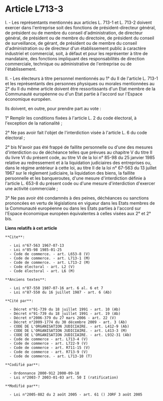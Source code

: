 # Article L713-3

I. - Les représentants mentionnés aux articles L. 713-1 et L. 713-2 doivent exercer dans l'entreprise soit des fonctions de
président-directeur général, de président ou de membre du conseil d'administration, de directeur général, de président ou de
membre du directoire, de président du conseil de surveillance, de gérant, de président ou de membre du conseil
d'administration ou de directeur d'un établissement public à caractère industriel et commercial, soit, à défaut et pour les
représenter à titre de mandataire, des fonctions impliquant des responsabilités de direction commerciale, technique ou
administrative de l'entreprise ou de l'établissement.

II. - Les électeurs à titre personnel mentionnés au 1° du II de l'article L. 713-1 et les représentants des personnes
physiques ou morales mentionnées au 2° du II du même article doivent être ressortissants d'un Etat membre de la Communauté
européenne ou d'un Etat partie à l'accord sur l'Espace économique européen.

Ils doivent, en outre, pour prendre part au vote :

1° Remplir les conditions fixées à l'article L. 2 du code électoral, à l'exception de la nationalité ;

2° Ne pas avoir fait l'objet de l'interdiction visée à l'article L. 6 du code électoral ;

2° bis N'avoir pas été frappé de faillite personnelle ou d'une des mesures d'interdiction ou de déchéance telles que prévues
au chapitre V du titre II du livre VI du présent code, au titre VI de la loi n° 85-98 du 25 janvier 1985 relative au
redressement et à la liquidation judiciaires des entreprises ou, dans le régime antérieur à cette loi, au titre II de la loi
n° 67-563 du 13 juillet 1967 sur le règlement judiciaire, la liquidation des biens, la faillite personnelle et les
banqueroutes, d'une mesure d'interdiction définie à l'article L. 653-8 du présent code ou d'une mesure d'interdiction
d'exercer une activité commerciale ;

3° Ne pas avoir été condamnés à des peines, déchéances ou sanctions prononcées en vertu de législations en vigueur dans les
Etats membres de la Communauté européenne ou dans les Etats parties à l'accord sur l'Espace économique européen équivalentes
à celles visées aux 2° et 2° bis.

**Liens relatifs à cet article**

	**Cite**:

	  - Loi n°67-563 1967-07-13
	  - Loi n°85-98 1985-01-25
	  - Code de commerce. - art. L653-8 (V)
	  - Code de commerce. - art. L713-1 (M)
	  - Code de commerce. - art. L713-2 (M)
	  - Code électoral - art. L2 (V)
	  - Code électoral - art. L6 (M)

	**Anciens textes**:

	  - Loi n°87-550 1987-07-16 art. 6 al. 6 et 7
	  - Loi n°87-550 du 16 juillet 1987 - art. 6 (Ab)

	**Cité par**:

	  - Décret n°91-739 du 18 juillet 1991 - art. 10 (Ab)
	  - Décret n°91-739 du 18 juillet 1991 - art. 19 (Ab)
	  - Décret n°2006-379 du 27 mars 2006 - art. 22 (V)
	  - Décret n°2009-1774 du 30 décembre 2009 - art. 3 (Ab)
	  - CODE DE L'ORGANISATION JUDICIAIRE. - art. L412-9 (Ab)
	  - CODE DE L'ORGANISATION JUDICIAIRE. - art. L413-3 (M)
	  - CODE DE L'ORGANISATION JUDICIAIRE. - art. L932-31 (Ab)
	  - Code de commerce - art. L713-4 (V)
	  - Code de commerce - art. L722-9 (V)
	  - Code de commerce - art. R711-15 (V)
	  - Code de commerce - art. R713-9 (V)
	  - Code de commerce. - art. L713-10 (T)

	**Codifié par**:

	  - Ordonnance 2000-912 2000-09-18
	  - Loi n°2003-7 2003-01-03 art. 50 I (ratification)

	**Modifié par**:

	  - Loi n°2005-882 du 2 août 2005 - art. 61 () JORF 3 août 2005
